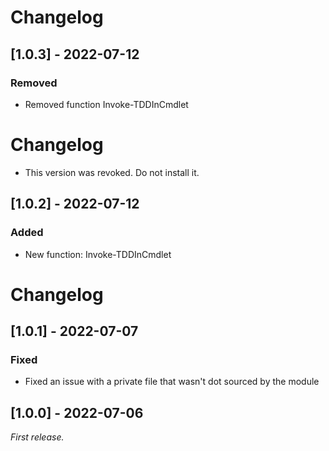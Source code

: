 # Changelog

## [1.0.3] - 2022-07-12

### Removed

- Removed function Invoke-TDDInCmdlet

# Changelog

- This version was revoked. Do not install it.

## [1.0.2] - 2022-07-12

### Added

- New function: Invoke-TDDInCmdlet

# Changelog

## [1.0.1] - 2022-07-07

### Fixed

- Fixed an issue with a private file that wasn't dot sourced by the module

## [1.0.0] - 2022-07-06

_First release._

